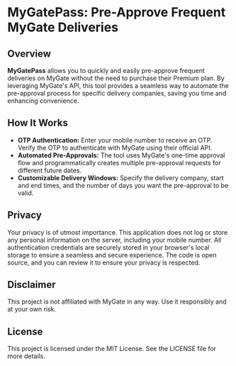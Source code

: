 # MyGatePass: Pre-Approve Frequent MyGate Deliveries

## Overview
**MyGatePass** allows you to quickly and easily pre-approve frequent deliveries on MyGate without the need to purchase their Premium plan. By leveraging MyGate's API, this tool provides a seamless way to automate the pre-approval process for specific delivery companies, saving you time and enhancing convenience.

## How It Works
* **OTP Authentication:** Enter your mobile number to receive an OTP. Verify the OTP to authenticate with MyGate using their official API.
* **Automated Pre-Approvals:** The tool uses MyGate's one-time approval flow and programmatically creates multiple pre-approval requests for different future dates.
* **Customizable Delivery Windows:** Specify the delivery company, start and end times, and the number of days you want the pre-approval to be valid.
 
## Privacy
Your privacy is of utmost importance. This application does not log or store any personal information on the server, including your mobile number. All authentication credentials are securely stored in your browser's local storage to ensure a seamless and secure experience. The code is open source, and you can review it to ensure your privacy is respected.

## Disclaimer
This project is not affiliated with MyGate in any way. Use it responsibly and at your own risk.

## License
This project is licensed under the MIT License. See the LICENSE file for more details.